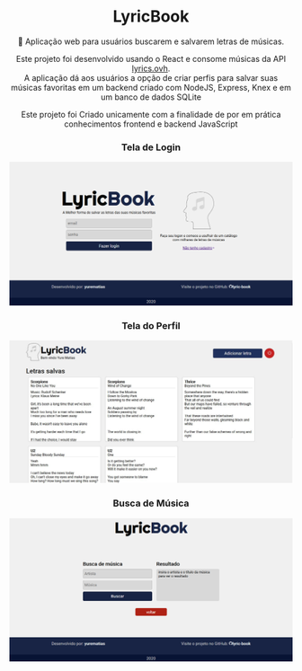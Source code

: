 <h1 align="center">
    LyricBook
</h1>

<p align="center">
    🎼 Aplicação web para usuários buscarem e salvarem letras de músicas. 
</p>

<p align="center">
    Este projeto foi desenvolvido usando o 
    React e consome músicas da API 
    <a href="https://lyrics.ovh">lyrics.ovh</a>.
    <br/>
    A aplicação dá aos usuários a opção de criar perfis para salvar suas músicas favoritas em um backend criado com NodeJS, Express, Knex e em um banco de dados SQLite
</p>

<p align="center">
    Este projeto foi Criado unicamente com a finalidade de por em prática conhecimentos frontend e backend JavaScript
<p/>

<div align="center">
    <h3>Tela de Login</h3>
    <img src="prints/print-login.png">
</div>
<div align="center">
    <h3> Tela do Perfil</h3>
    <img src="prints/print-profile.JPG">
</div>
<div align="center">
    <h3>Busca de Música</h3>
    <img src="prints/print-search.png">
</div>